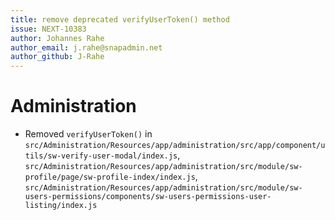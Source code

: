 ```yaml
---
title: remove deprecated verifyUserToken() method
issue: NEXT-10383
author: Johannes Rahe
author_email: j.rahe@snapadmin.net 
author_github: J-Rahe
---
```

# Administration
* Removed `verifyUserToken()` in 
    `src/Administration/Resources/app/administration/src/app/component/utils/sw-verify-user-modal/index.js`,
    `src/Administration/Resources/app/administration/src/module/sw-profile/page/sw-profile-index/index.js`,
    `src/Administration/Resources/app/administration/src/module/sw-users-permissions/components/sw-users-permissions-user-listing/index.js`
